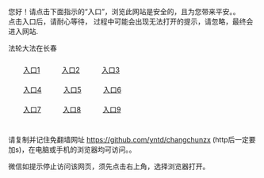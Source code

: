 您好！请点击下面指示的“入口”，浏览此网站是安全的，且为您带来平安。。 <br/>
点击入口后，请耐心等待， 过程中可能会出现无法打开的提示，请忽略，最终会进入网站. </br>

法轮大法在长春<br/>
<div style="padding:10px"><a style="margin:20px" target="_blank" href="https://d1thf3kfg65lmg.cloudfront.net/2Qpsp?ajyetyp" id="ccLink1" rel="nofollow">入口1</a> <a target="_blank" style="margin:20px" href="https://d1uvz4lmcm70do.cloudfront.net/2Qpsp?pwvdht" id="ccLink2" rel="nofollow">入口2</a> <a style="margin:20px" target="_blank" href="https://d36e4gqxm75fke.cloudfront.net/2Qpsp?uezievh" id="ccLink3" rel="nofollow">入口3</a></div>

<div style="padding:10px" ><a style="margin:20px" target="_blank" href="https://d1thf3kfg65lmg.cloudfront.net/2Qpsp?ajyetyp" id="ccLink4" rel="nofollow">入口4</a> <a style="margin:20px" href="https://d1uvz4lmcm70do.cloudfront.net/2Qpsp?pwvdht" target="_blank" id="ccLink5" rel="nofollow">入口5</a> <a style="margin:20px" href="https://d36e4gqxm75fke.cloudfront.net/2Qpsp?uezievh" target="_blank" id="ccLink6" rel="nofollow">入口6</a></div>

<div style="padding:10px"><a style="margin:20px" target="_blank" href="https://d1thf3kfg65lmg.cloudfront.net/2Qpsp?ajyetyp" id="ccLink7" rel="nofollow">入口7</a> <a style="margin:20px" href="https://d1uvz4lmcm70do.cloudfront.net/2Qpsp?pwvdht" target="_blank" id="ccLink8" rel="nofollow">入口8</a> <a style="margin:20px" target="_blank" href="https://d36e4gqxm75fke.cloudfront.net/2Qpsp?uezievh" id="ccLink9" rel="nofollow">入口9</a></div>

<br/>



请复制并记住免翻墙网址 https://github.com/yntd/changchunzx (http后一定要加s)，在电脑或手机的浏览器均可访问。。<br/>

微信如提示停止访问该网页，须先点击右上角，选择浏览器打开。

